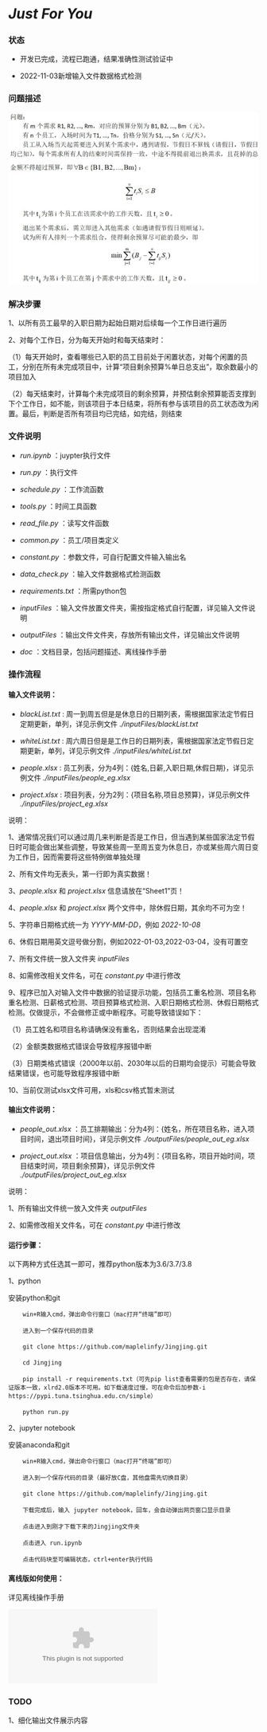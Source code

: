
# _Just For You_

### 状态

* 开发已完成，流程已跑通，结果准确性测试验证中

* 2022-11-03新增输入文件数据格式检测

### 问题描述

![问题描述](https://github.com/maplelinfy/Jingjing/blob/master/doc/%E9%97%AE%E9%A2%98%E6%8F%8F%E8%BF%B0.jpg)

### 解决步骤

1、以所有员工最早的入职日期为起始日期对后续每一个工作日进行遍历

2、对每个工作日，分为每天开始时和每天结束时：

（1）每天开始时，查看哪些已入职的员工目前处于闲置状态，对每个闲置的员工，分别在所有未完成项目中，计算“项目剩余预算%单日总支出”，取余数最小的项目加入

（2）每天结束时，计算每个未完成项目的剩余预算，并预估剩余预算能否支撑到下个工作日，如不能，则该项目于本日结束，将所有参与该项目的员工状态改为闲置。最后，判断是否所有项目均已完结，如完结，则结束

### 文件说明

* _run.ipynb_ ：juypter执行文件

* _run.py_ ：执行文件

* _schedule.py_ ：工作流函数

* _tools.py_ ：时间工具函数

* _read_file.py_ ：读写文件函数

* _common.py_ ：员工/项目类定义

* _constant.py_ ：参数文件，可自行配置文件输入输出名

* _data_check.py_ ：输入文件数据格式检测函数

* _requirements.txt_ ：所需python包

* _inputFiles_ ：输入文件放置文件夹，需按指定格式自行配置，详见输入文件说明

* _outputFiles_ ：输出文件文件夹，存放所有输出文件，详见输出文件说明

* _doc_ ：文档目录，包括问题描述、离线操作手册

### 操作流程

#### 输入文件说明：

* _blackList.txt_ : 周一到周五但是是休息日的日期列表，需根据国家法定节假日定期更新，单列，详见示例文件 _./inputFiles/blackList.txt_

* _whiteList.txt_ : 周六周日但是是工作日的日期列表，需根据国家法定节假日定期更新，单列，详见示例文件 _./inputFiles/whiteList.txt_

* _people.xlsx_ : 员工列表，分为4列：{姓名,日薪,入职日期,休假日期}，详见示例文件 _./inputFiles/people_eg.xlsx_

* _project.xlsx_ : 项目列表，分为2列：{项目名称,项目总预算}，详见示例文件 _./inputFiles/project_eg.xlsx_

说明：

1、通常情况我们可以通过周几来判断是否是工作日，但当遇到某些国家法定节假日时可能会做出某些调整，导致某些周一至周五变为休息日，亦或某些周六周日变为工作日，因而需要将这些特例做单独处理

2、所有文件均无表头，第一行即为真实数据！

3、_people.xlsx_ 和 _project.xlsx_ 信息请放在“Sheet1”页！

4、_people.xlsx_ 和 _project.xlsx_ 两个文件中，除休假日期，其余均不可为空！

5、字符串日期格式统一为 _YYYY-MM-DD_，例如 _2022-10-08_

6、休假日期用英文逗号做分割，例如2022-01-03,2022-03-04，没有可置空

7、所有文件统一放入文件夹 _inputFiles_

8、如需修改相关文件名，可在 _constant.py_ 中进行修改

9、程序已加入对输入文件中数据的验证提示功能，包括员工重名检测、项目名称重名检测、日薪格式检测、项目预算格式检测、入职日期格式检测、休假日期格式检测。仅做提示，不会做修正或中断程序。可能导致错误如下：

（1）员工姓名和项目名称请确保没有重名，否则结果会出现混淆

（2）金额类数据格式错误会导致程序报错中断

（3）日期类格式错误（2000年以前、2030年以后的日期均会提示）可能会导致结果错误，也可能导致程序报错中断

10、当前仅测试xlsx文件可用，xls和csv格式暂未测试

#### 输出文件说明：

* _people_out.xlsx_ ：员工排期输出：分为4列：{姓名，所在项目名称，进入项目时间，退出项目时间}，详见示例文件 _./outputFiles/people_out_eg.xlsx_

* _project_out.xlsx_ ：项目信息输出，分为4列：{项目名称，项目开始时间，项目结束时间，项目剩余预算}，详见示例文件 _./outputFiles/project_out_eg.xlsx_

说明：

1、所有输出文件统一放入文件夹 _outputFiles_

2、如需修改相关文件名，可在 _constant.py_ 中进行修改

#### 运行步骤：

以下两种方式任选其一即可，推荐python版本为3.6/3.7/3.8

1、python

安装python和git

        win+R输入cmd，弹出命令行窗口（mac打开“终端”即可）

        进入到一个保存代码的目录

        git clone https://github.com/maplelinfy/Jingjing.git

        cd Jingjing

        pip install -r requirements.txt（可先pip list查看需要的包是否存在，请保证版本一致，xlrd2.0版本不可用。如下载速度过慢，可在命令后加参数-i https://pypi.tuna.tsinghua.edu.cn/simple）

        python run.py

2、jupyter notebook

安装anaconda和git

        win+R输入cmd，弹出命令行窗口（mac打开“终端”即可）

        进入到一个保存代码的目录（最好放C盘，其他盘需先切换目录）

        git clone https://github.com/maplelinfy/Jingjing.git

        下载完成后，输入 jupyter notebook，回车，会自动弹出网页窗口显示目录

        点击进入到刚才下载下来的Jingjing文件夹

        点击进入 run.ipynb

        点击代码块至可编辑状态，ctrl+enter执行代码

#### 离线版如何使用：

详见离线操作手册

![离线操作手册](https://github.com/maplelinfy/Jingjing/blob/master/doc/%E7%A6%BB%E7%BA%BF%E6%93%8D%E4%BD%9C%E6%89%8B%E5%86%8C.docx)

### TODO

1、细化输出文件展示内容
